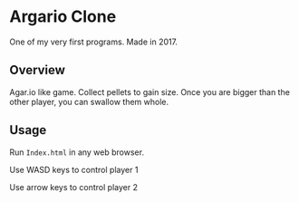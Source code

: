 # Argario Clone
One of my very first programs. Made in 2017.

## Overview
Agar.io like game. Collect pellets to gain size. Once you are bigger than the other player, you can swallow them whole.

## Usage
Run `Index.html` in any web browser.

Use WASD keys to control player 1
<p>Use arrow keys to control player 2

